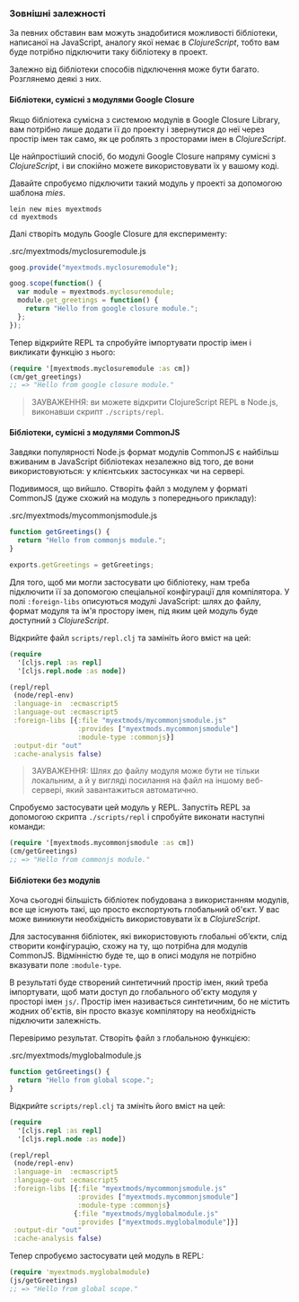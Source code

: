 ###  Зовнішні залежності

За певних обставин вам можуть знадобитися можливості бібліотеки, написаної на JavaScript, аналогу якої немає в _ClojureScript_, тобто вам буде потрібно підключити таку бібліотеку в проект.

Залежно від бібліотеки способів підключення може бути багато. Розглянемо деякі з них.


#### Бібліотеки, сумісні з модулями Google Closure

Якщо бібліотека сумісна з системою модулів в Google Closure Library, вам потрібно лише додати її до проекту і звернутися до неї через простір імен так само, як це роблять з просторами імен в _ClojureScript_.

Це найпростіший спосіб, бо модулі Google Closure напряму сумісні з _ClojureScript_, і ви спокійно можете використовувати їх у вашому коді.

Давайте спробуємо підключити такий модуль у проекті за допомогою шаблона *mies*.

```shell
lein new mies myextmods
cd myextmods
```

Далі створіть модуль Google Closure для експерименту:

.src/myextmods/myclosuremodule.js
```javascript
goog.provide("myextmods.myclosuremodule");

goog.scope(function() {
  var module = myextmods.myclosuremodule;
  module.get_greetings = function() {
    return "Hello from google closure module.";
  };
});
```

Тепер відкрийте REPL та спробуйте імпортувати простір імен і викликати функцію з нього:

```clojure
(require '[myextmods.myclosuremodule :as cm])
(cm/get_greetings)
;; => "Hello from google closure module."
```

> ЗАУВАЖЕННЯ: ви можете відкрити ClojureScript REPL в Node.js, виконавши скрипт `./scripts/repl`.

#### Бібліотеки, сумісні з модулями CommonJS

Завдяки популярності Node.js формат модулів CommonJS є найбільш вживаним в JavaScript бібліотеках незалежно від того, де вони використовуються: у клієнтських застосунках чи на сервері.

Подивимося, що вийшло. Створіть файл з модулем у форматі CommonJS (дуже схожий на модуль з попереднього прикладу):

.src/myextmods/mycommonjsmodule.js
```javascript
function getGreetings() {
  return "Hello from commonjs module.";
}

exports.getGreetings = getGreetings;
```

Для того, щоб ми могли застосувати цю бібліотеку, нам треба підключити її за допомогою спеціальної конфігурації для компілятора. У полі `:foreign-libs` описуються модулі JavaScript: шлях до файлу, формат модуля та ім'я простору імен, під яким цей модуль буде доступний з _ClojureScript_.

Відкрийте файл `scripts/repl.clj` та замініть його вміст на цей:

```clojure
(require
  '[cljs.repl :as repl]
  '[cljs.repl.node :as node])

(repl/repl
 (node/repl-env)
 :language-in  :ecmascript5
 :language-out :ecmascript5
 :foreign-libs [{:file "myextmods/mycommonjsmodule.js"
                 :provides ["myextmods.mycommonjsmodule"]
                 :module-type :commonjs}]
 :output-dir "out"
 :cache-analysis false)
```

> ЗАУВАЖЕННЯ: Шлях до файлу модуля може бути не тільки локальним, а й у вигляді посилання на файл на іншому веб-сервері, який завантажиться автоматично.

Спробуємо застосувати цей модуль у REPL. Запустіть REPL за допомогою скрипта `./scripts/repl` і спробуйте виконати наступні команди:

```clojure
(require '[myextmods.mycommonjsmodule :as cm])
(cm/getGreetings)
;; => "Hello from commonjs module."
```


#### Бібліотеки без модулів

Хоча сьогодні більшість бібліотек побудована з використанням модулів, все ще існують такі, що просто експортують глобальний об'єкт. У вас може виникнути необхідність використовувати їх в _ClojureScript_.

Для застосування бібліотек, які використовують глобальні обʼєкти, слід створити конфігурацію, схожу на ту, що потрібна для модулів CommonJS. Відмінністю буде те, що в описі модуля не потрібно вказувати поле `:module-type`.

В результаті буде створений синтетичний простір імен, який треба імпортувати, щоб мати доступ до глобального об'єкту модуля у просторі імен `js/`. Простір імен називається синтетичним, бо не містить жодних об'єктів, він просто вказує компілятору на необхідність підключити залежність.

Перевіримо результат. Створіть файл з глобальною функцією:

.src/myextmods/myglobalmodule.js
```javascript
function getGreetings() {
  return "Hello from global scope.";
}
```

Відкрийте `scripts/repl.clj` та змініть його вміст на цей:

```clojure
(require
  '[cljs.repl :as repl]
  '[cljs.repl.node :as node])

(repl/repl
 (node/repl-env)
 :language-in  :ecmascript5
 :language-out :ecmascript5
 :foreign-libs [{:file "myextmods/mycommonjsmodule.js"
                 :provides ["myextmods.mycommonjsmodule"]
                 :module-type :commonjs}
                {:file "myextmods/myglobalmodule.js"
                 :provides ["myextmods.myglobalmodule"]}]
 :output-dir "out"
 :cache-analysis false)
```

Тепер спробуємо застосувати цей модуль в REPL:

```clojure
(require 'myextmods.myglobalmodule)
(js/getGreetings)
;; => "Hello from global scope."
```

